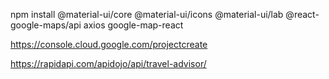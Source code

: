 npm install @material-ui/core @material-ui/icons @material-ui/lab @react-google-maps/api axios google-map-react

https://console.cloud.google.com/projectcreate

https://rapidapi.com/apidojo/api/travel-advisor/